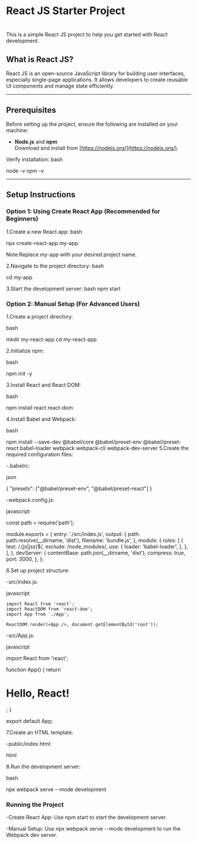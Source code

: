 # React JS Starter Project<h1>

This is a simple React JS project to help you get started with React development.

## What is React JS?
React JS is an open-source JavaScript library for building user interfaces, especially single-page applications. It allows developers to create reusable UI components and manage state efficiently.

______________________________________________________________________________________________________________________

## Prerequisites
Before setting up the project, ensure the following are installed on your machine:
- **Node.js** and **npm**  
  Download and install from [https://nodejs.org/](https://nodejs.org/).

Verify installation:
  bash

  node -v
  npm -v
 ______________________________________________________________________________________________________________________

## Setup Instructions

### Option 1: Using Create React App (Recommended for Beginners)
1.Create a new React app:
  bash

  npx create-react-app my-app

Note:Replace my-app with your desired project name.

2.Navigate to the project directory:
  bash

  cd my-app

3.Start the development server:
  bash
  npm start

### Option 2: Manual Setup (For Advanced Users)
1.Create a project directory:

  bash

  mkdir my-react-app
  cd my-react-app
  
2.Initialize npm:

  bash

  npm init -y

3.Install React and React DOM:

  bash

  npm install react react-dom

4.Install Babel and Webpack:

  bash

  npm install --save-dev @babel/core @babel/preset-env @babel/preset-react babel-loader webpack webpack-cli webpack-dev-server
5.Create the required configuration files:

-.babelrc:

  json


  {
    "presets": ["@babel/preset-env", "@babel/preset-react"]
  }

-webpack.config.js:

  javascript

  const path = require('path');

  module.exports = {
    entry: './src/index.js',
    output: {
      path: path.resolve(__dirname, 'dist'),
    filename: 'bundle.js',
    },
    module: {
      rules: [
        {
          test: /\.(js|jsx)$/,
          exclude: /node_modules/,
          use: {
            loader: 'babel-loader',
          },
        },
      ],
    },
   devServer: {
      contentBase: path.join(__dirname, 'dist'),
      compress: true,
      port: 3000,
    },
  };

6.Set up project structure:

-src/index.js:

  javascript

    import React from 'react';
    import ReactDOM from 'react-dom';
    import App from './App';

    ReactDOM.render(<App />, document.getElementById('root'));

-src/App.js:

  javascript
  
  import React from 'react';

  function App() {
    return <h1>Hello, React!</h1>;
  }

  export default App;

7.Create an HTML template:

-public/index.html:

html

  <!DOCTYPE html>
  <html lang="en">
  <head>
    <meta charset="UTF-8">
    <meta name="viewport" content="width=device-width, initial-scale=1.0">
    <title>React App</title>
  </head>
  <body>
    <div id="root"></div>
    <script src="../dist/bundle.js"></script>
  </body>
  </html>

8.Run the development server:

  bash

  npx webpack serve --mode development

### Running the Project
-Create React App:
Use npm start to start the development server.

-Manual Setup:
Use npx webpack serve --mode development to run the Webpack dev server.